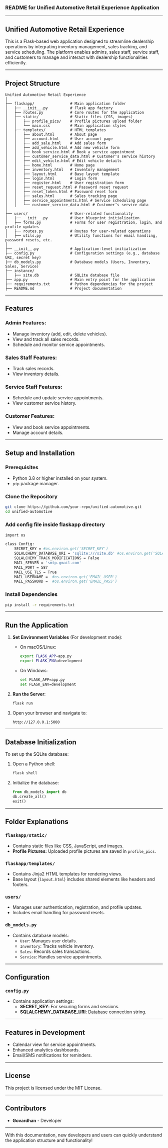 ### **README for Unified Automotive Retail Experience Application**

---

## **Unified Automotive Retail Experience**

This is a Flask-based web application designed to streamline dealership operations by integrating inventory management, sales tracking, and service scheduling. The platform enables admins, sales staff, service staff, and customers to manage and interact with dealership functionalities efficiently.

---

## **Project Structure**

```
Unified Automotive Retail Experience
│
├── flaskapp/                # Main application folder
│   ├── __init__.py          # Flask app factory
│   ├── routes.py            # Core routes for the application
│   ├── static/              # Static files (CSS, images)
│   │   ├── profile_pics/    # Profile pictures upload folder
│   │   └── main.css         # Main application styles
│   ├── templates/           # HTML templates
│   │   ├── about.html       # About page
│   │   ├── account.html     # User account page
│   │   ├── add_sale.html    # Add sales form
│   │   ├── add_vehicle.html # Add new vehicle form
│   │   ├── book_service.html # Book a service appointment
│   │   ├── customer_service_data.html # Customer's service history
│   │   ├── edit_vehicle.html # Edit vehicle details
│   │   ├── home.html        # Home page
│   │   ├── inventory.html   # Inventory management
│   │   ├── layout.html      # Base layout template
│   │   ├── login.html       # Login form
│   │   ├── register.html    # User registration form
│   │   ├── reset_request.html # Password reset request
│   │   ├── reset_token.html # Password reset form
│   │   ├── sales.html       # Sales tracking page
│   │   ├── service_appointments.html # Service scheduling page
│   │   └── customer_service_data.html # Customer’s service data
│
├── users/                   # User-related functionality
│   ├── __init__.py          # User blueprint initialization
│   ├── forms.py             # Forms for user registration, login, and profile updates
│   ├── routes.py            # Routes for user-related operations
│   ├── utils.py             # Utility functions for email handling, password resets, etc.
│
├── __init__.py              # Application-level initialization
├── config.py                # Configuration settings (e.g., database URI, secret key)
├── db_models.py             # Database models (Users, Inventory, Sales, Service)
├── instance/
│   ├── site.db              # SQLite database file
├── app.py                   # Main entry point for the application
├── requirements.txt         # Python dependencies for the project
├── README.md                # Project documentation
```

---

## **Features**

### **Admin Features:**
- Manage inventory (add, edit, delete vehicles).
- View and track all sales records.
- Schedule and monitor service appointments.

### **Sales Staff Features:**
- Track sales records.
- View inventory details.

### **Service Staff Features:**
- Schedule and update service appointments.
- View customer service history.

### **Customer Features:**
- View and book service appointments.
- Manage account details.

---

## **Setup and Installation**

### **Prerequisites**
- Python 3.8 or higher installed on your system.
- `pip` package manager.

### **Clone the Repository**
```bash
git clone https://github.com/your-repo/unified-automotive.git
cd unified-automotive
```

### **Add config file inside flaskapp directory**
```bash
import os

class Config:
    SECRET_KEY = #os.environ.get('SECRET_KEY')
    SQLALCHEMY_DATABASE_URI = 'sqlite:///site.db' #os.environ.get('SQLALCHEMY_DATABASE_URI')
    SQLALCHEMY_TRACK_MODIFICATIONS = False
    MAIL_SERVER = 'smtp.gmail.com'
    MAIL_PORT = 587
    MAIL_USE_TLS = True
    MAIL_USERNAME =  #os.environ.get('EMAIL_USER')
    MAIL_PASSWORD =  #os.environ.get('EMAIL_PASS')  

```


### **Install Dependencies**
```bash
pip install -r requirements.txt
```

---

## **Run the Application**

1. **Set Environment Variables** (For development mode):
   - On macOS/Linux:
     ```bash
     export FLASK_APP=app.py
     export FLASK_ENV=development
     ```
   - On Windows:
     ```bash
     set FLASK_APP=app.py
     set FLASK_ENV=development
     ```

2. **Run the Server**:
   ```bash
   flask run
   ```

3. Open your browser and navigate to:
   ```
   http://127.0.0.1:5000
   ```

---

## **Database Initialization**
To set up the SQLite database:
1. Open a Python shell:
   ```bash
   flask shell
   ```
2. Initialize the database:
   ```python
   from db_models import db
   db.create_all()
   exit()
   ```

---

## **Folder Explanations**

### **`flaskapp/static/`**
- Contains static files like CSS, JavaScript, and images.
- **Profile Pictures:** Uploaded profile pictures are saved in `profile_pics`.

### **`flaskapp/templates/`**
- Contains Jinja2 HTML templates for rendering views.
- Base layout (`layout.html`) includes shared elements like headers and footers.

### **`users/`**
- Manages user authentication, registration, and profile updates.
- Includes email handling for password resets.

### **`db_models.py`**
- Contains database models:
  - `User`: Manages user details.
  - `Inventory`: Tracks vehicle inventory.
  - `Sales`: Records sales transactions.
  - `Service`: Handles service appointments.

---

## **Configuration**
### **`config.py`**
- Contains application settings:
  - **SECRET_KEY**: For securing forms and sessions.
  - **SQLALCHEMY_DATABASE_URI**: Database connection string.

---

## **Features in Development**
- Calendar view for service appointments.
- Enhanced analytics dashboards.
- Email/SMS notifications for reminders.

---

## **License**
This project is licensed under the MIT License.

---

## **Contributors**
- **Govardhan** - Developer  


---

With this documentation, new developers and users can quickly understand the application structure and functionality!